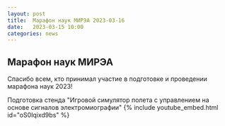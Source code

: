 ```yaml
---
layout: post
title:  Марафон наук МИРЭА 2023-03-16
date:   2023-03-15 10:00
categories: news
---
```



## Марафон наук МИРЭА

Спасибо всем, кто принимал участие в подготовке и проведении  марафона наук 2023!

Подготовка стенда "Игровой симулятор полета с управлением на основе сигналов электромиографии"
{% include youtube_embed.html id="oS0Iqixd9bs" %}
